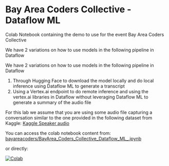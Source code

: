 # Bay Area Coders Collective  - Dataflow ML
Colab Notebook containing the demo to use for the event Bay Area Coders Collective

We have 2 variations on how to use models in the following pipeline in Dataflow

We have 2 variations on how to use models in the following pipeline in Dataflow
1. Through Hugging Face to download the model locally and do local inference using Dataflow ML to generate a transcript
2. Using a Vertex.ai endpoint to do remote inference and using the vertex.ai libraries in Dataflow without leveraging Dataflow ML to generate a summary of the audio file

For this lab we assume that you are using some audio file capturing a conversation similar to the one provided in the  following dataset from Kaggle:
[Kaggle Speaker audio](https://www.kaggle.com/datasets/vjcalling/speaker-recognition-audio-dataset/data)

You can access the colab notebook content from: 
[bayareacoders/BayArea_Coders_Collective_Dataflow_ML_.ipynb](https://github.com/c-damien/bayareacoders/blob/main/BayArea_Coders_Collective_Dataflow_ML_.ipynb)

or directly: 

[![Colab](https://camo.githubusercontent.com/96889048f8a9014fdeba2a891f97150c6aac6e723f5190236b10215a97ed41f3/68747470733a2f2f636f6c61622e72657365617263682e676f6f676c652e636f6d2f6173736574732f636f6c61622d62616467652e737667 'Colab')](https://colab.research.google.com/github/c-damien/bayareacoders/blob/main/BayArea_Coders_Collective_Dataflow_ML_.ipynb)
